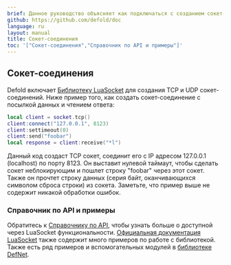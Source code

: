 ```yaml
---
brief: Данное руководство объясняет как подключаться с созданием сокет-соединений.
github: https://github.com/defold/doc
language: ru
layout: manual
title: Сокет-соединения
toc: '["Сокет-соединения","Справочник по API и примеры"]'
---
```


## Сокет-соединения

Defold включает [Библиотеку LuaSocket](https://lunarmodules.github.io/luasocket/) для создания TCP и UDP сокет-соединений. Ниже пример того, как создать сокет-соединение с посылкой данных и чтением ответа:

```Lua
local client = socket.tcp()
client:connect("127.0.0.1", 8123)
client:settimeout(0)
client:send("foobar")
local response = client:receive("*l")
```

Данный код создаст TCP сокет, соединит его с IP адресом 127.0.0.1 (localhost) по порту 8123. Он выставит нулевой таймаут, чтобы сделать сокет неблокирующим и пошлет строку "foobar" через этот сокет. Также он прочтет строку данных (серия байт, оканчивающихся символом сброса строки) из сокета. Заметьте, что пример выше не содержит никакой обработки ошибок.

### Справочник по API и примеры

Обратитесь к [Справочнику по API](/ref/socket/), чтобы узнать больше о доступной через LuaSocket функциональности. [Официальная документация LuaSocket](https://lunarmodules.github.io/luasocket/) также содержит много примеров по работе с библиотекой. Также есть ряд примеров и вспомогательных модулей в [библиотеке DefNet](https://github.com/britzl/defnet/).